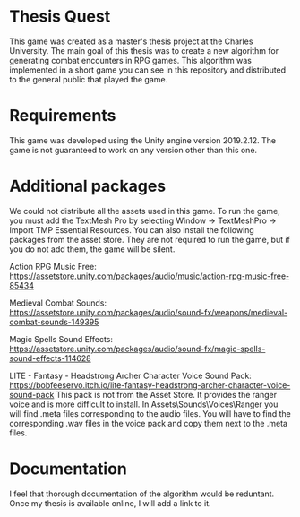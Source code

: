 # Thesis Quest
This game was created as a master's thesis project at the Charles University. The main goal of this thesis was to create a new algorithm for generating combat encounters in RPG games. This algorithm was implemented in a short game you can see in this repository and distributed to the general public that played the game.

# Requirements
This game was developed using the Unity engine version 2019.2.12. The game is not guaranteed to work on any version other than this one.

# Additional packages
We could not distribute all the assets used in this game. To run the game, you must add the TextMesh Pro by selecting Window -> TextMeshPro -> Import TMP Essential Resources. You can also install the following packages from the asset store. They are not required to run the game, but if you do not add them, the game will be silent.

Action RPG Music Free:  https://assetstore.unity.com/packages/audio/music/action-rpg-music-free-85434

Medieval Combat Sounds: https://assetstore.unity.com/packages/audio/sound-fx/weapons/medieval-combat-sounds-149395

Magic Spells Sound Effects: https://assetstore.unity.com/packages/audio/sound-fx/magic-spells-sound-effects-114628

LITE - Fantasy - Headstrong Archer Character Voice Sound Pack: https://bobfeeservo.itch.io/lite-fantasy-headstrong-archer-character-voice-sound-pack
This pack is not from the Asset Store. It provides the ranger voice and is more difficult to install. In Assets\Sounds\Voices\Ranger you will find .meta files corresponding to the audio files. You will have to find the corresponding .wav files in the voice pack and copy them next to the .meta files.

# Documentation
I feel that thorough documentation of the algorithm would be reduntant. Once my thesis is available online, I will add a link to it.
